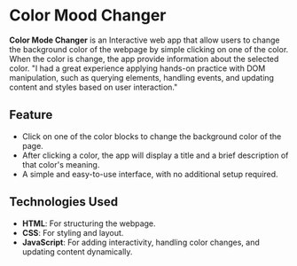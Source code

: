 # Color Mood Changer

**Color Mode Changer** is an Interactive web app that allow users to change the background color of the
webpage by simple clicking on one of the color. When the color is change, the app provide information
about the selected color.
"I had a great experience applying hands-on practice with DOM manipulation, such as querying elements, handling events, and updating content and styles based on user interaction."

## Feature

- Click on one of the color blocks to change the background color of the page.
- After clicking a color, the app will display a title and a brief description of that color's meaning.
- A simple and easy-to-use interface, with no additional setup required.

## Technologies Used

- **HTML**: For structuring the webpage.
- **CSS**: For styling and layout.
- **JavaScript**: For adding interactivity, handling color changes, and updating content dynamically.
